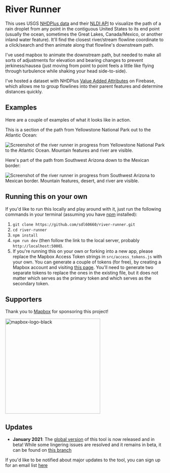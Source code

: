 # River Runner

This uses USGS [NHDPlus data](https://www.usgs.gov/core-science-systems/ngp/national-hydrography/nhdplus-high-resolution) and their [NLDI API](https://waterdata.usgs.gov/blog/nldi-intro/) to visualize the path of a rain droplet from any point in the contiguous United States to its end point (usually the ocean, sometimes the Great Lakes, Canada/Mexico, or another inland water feature). It'll find the closest river/stream flowline coordinate to a click/search and then animate along that flowline's downstream path.

I've used mapbox to animate the downstream path, but needed to make all sorts of adjustments for elevation and bearing changes to prevent jerkiness/nausea (just moving from point to point feels a little like flying through turbulence while shaking your head side-to-side).

I've hosted a dataset with NHDPlus [Value Added Attributes](https://www.usgs.gov/core-science-systems/ngp/national-hydrography/value-added-attributes-vaas) on Firebase, which allows me to group flowlines into their parent features and determine distances quickly.

## Examples

Here are a couple of examples of what it looks like in action.

This is a section of the path from Yellowstone National Park out to the Atlantic Ocean:

![Screenshot of the river runner in progress from Yellowstone National Park to the Atlantic Ocean. Mountain features and river are visible.](https://github.com/sdl60660/river-runner/blob/main/public/images/preview_image.png?raw=true)

Here's part of the path from Southwest Arizona down to the Mexican border:

![Screenshot of the river runner in progress from Southwest Arizona to Mexican border. Mountain features, desert, and river are visible.](https://github.com/sdl60660/river-runner/blob/main/public/images/example-2-az.png?raw=true)

## Running this on your own

If you'd like to run this locally and play around with it, just run the following commands in your terminal (assuming you have [npm](https://www.npmjs.com/get-npm) installed):

1. `git clone https://github.com/sdl60660/river-runner.git`
2. `cd river-runner`
3. `npm install`
4. `npm run dev` (then follow the link to the local server, probably `http://localhost:5000`).
5. If you're running this on your own or forking into a new app, please replace the Mapbox Access Token strings in `src/access_tokens.js` with your own. You can generate a couple of tokens (for free), by creating a Mapbox account and visiting [this page](https://account.mapbox.com/access-tokens/). You'll need to generate two separate tokens to replace the ones in the existing file, but it does not matter which serves as the primary token and which serves as the secondary token.

## Supporters

Thank you to [Mapbox](https://www.mapbox.com/) for sponsoring this project!

<img src="https://user-images.githubusercontent.com/12772904/129089126-5c528d47-961f-427f-820f-df58974d15c3.png" alt="mapbox-logo-black" width="300"/>

## Updates

* **January 2021**: The [global version](https://river-runner-global.samlearner.com/) of this tool is now released and in beta! While some lingering issues are resolved and it remains in beta, it can be found on [this branch](https://github.com/sdl60660/river-runner/tree/global)

If you'd like to be notified about major updates to the tool, you can sign up for an email list [here](https://tinyletter.com/samlearner)
